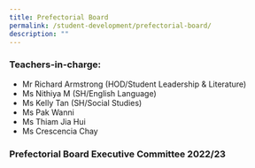 ```yaml
---
title: Prefectorial Board
permalink: /student-development/prefectorial-board/
description: ""
---
```

### Teachers-in-charge:

* Mr Richard Armstrong (HOD/Student Leadership & Literature)
* Ms Nithiya M (SH/English Language)
* Ms Kelly Tan (SH/Social Studies)
* Ms Pak Wanni 
* Ms Thiam Jia Hui
* Ms Crescencia Chay


### Prefectorial Board Executive Committee 2022/23

